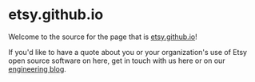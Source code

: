 etsy.github.io
===============


Welcome to the source for the page that is [etsy.github.io](http://etsy.github.io)!

If you'd like to have a quote about you or your organization's use of Etsy open source software on here,
get in touch with us here or on our [engineering blog](http://codeascraft.com/).
